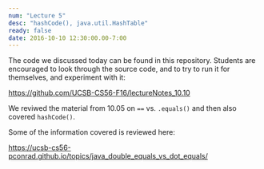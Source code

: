 ```yaml
---
num: "Lecture 5"
desc: "hashCode(), java.util.HashTable"
ready: false
date: 2016-10-10 12:30:00.00-7:00
---
```


The code we discussed today can be found in this repository.  Students are encouraged to look through the source code,
and to try to run it for themselves, and experiment with it:

<https://github.com/UCSB-CS56-F16/lectureNotes_10.10>

We reviwed the material from 10.05 on `==` vs. `.equals()` and then also covered `hashCode()`.


Some of the information covered is reviewed here:

<https://ucsb-cs56-pconrad.github.io/topics/java_double_equals_vs_dot_equals/>




